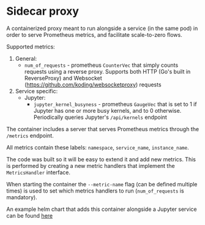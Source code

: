 # Sidecar proxy
A containerized proxy meant to run alongside a service (in the same pod) in order to serve Prometheus metrics, and
facilitate scale-to-zero flows.

Supported metrics:
1. General:
    * `num_of_requests` - prometheus `CounterVec` that simply counts requests using a reverse proxy. Supports both HTTP 
    (Go's built in ReverseProxy) and Websocket (https://github.com/koding/websocketproxy) requests<br>
2. Service specific:
    * Jupyter:
        * `jupyter_kernel_busyness` - prometheus `GaugeVec` that is set to 1 if Jupyter has one or more busy kernels, 
        and to 0 otherwise. Periodically queries Jupyter's `/api/kernels` endpoint

The container includes a server that serves Prometheus metrics through the `/metrics` endpoint.

All metrics contain these labels: `namespace`, `service_name`, `instance_name`.

The code was built so it will be easy to extend it and add new metrics. This is performed by creating a new metric 
handlers that implement the `MetricsHandler` interface.

When starting the container the `--metric-name` flag (can be defined multiple times) is used to set which metrics 
handlers to run (`num_of_requests` is mandatory).

An example helm chart that adds this container alongside a Jupyter service can be found 
[here](https://github.com/v3io/helm-charts/tree/development/stable/jupyter)

